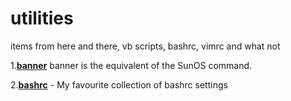 # utilities
items from here and there, vb scripts, bashrc, vimrc and what not

1.[**banner**](https://github.com/satyapavan/scratch-pad/blob/master/banner) banner is the equivalent of the SunOS command. 

2.[**bashrc**](
https://github.com/satyapavan/scratch-pad/blob/master/bashrc) - My favourite collection of bashrc settings


